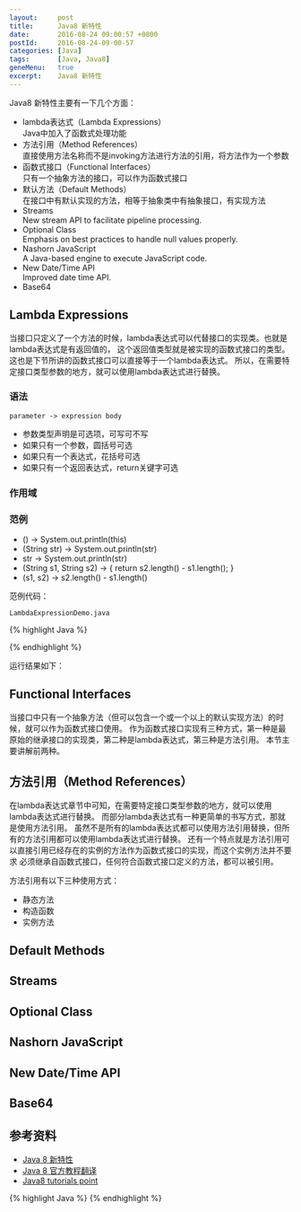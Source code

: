 ```yaml
---
layout:     post
title:      Java8 新特性
date:       2016-08-24 09:00:57 +0800
postId:     2016-08-24-09-00-57
categories: [Java]
tags:       [Java, Java8]
geneMenu:   true
excerpt:    Java8 新特性
---
```


Java8 新特性主要有一下几个方面：

* lambda表达式（Lambda Expressions）  
    Java中加入了函数式处理功能
* 方法引用（Method References）  
    直接使用方法名称而不是invoking方法进行方法的引用，将方法作为一个参数
* 函数式接口（Functional Interfaces）  
    只有一个抽象方法的接口，可以作为函数式接口
* 默认方法（Default Methods）  
    在接口中有默认实现的方法，相等于抽象类中有抽象接口，有实现方法
* Streams  
    New stream API to facilitate pipeline processing.
* Optional Class  
    Emphasis on best practices to handle null values properly.
* Nashorn JavaScript  
    A Java-based engine to execute JavaScript code.
* New Date/Time API  
    Improved date time API.
* Base64  

## Lambda Expressions
当接口只定义了一个方法的时候，lambda表达式可以代替接口的实现类。也就是lambda表达式是有返回值的，
这个返回值类型就是被实现的函数式接口的类型。这也是下节所讲的函数式接口可以直接等于一个lambda表达式。
所以，在需要特定接口类型参数的地方，就可以使用lambda表达式进行替换。

### 语法

    parameter -> expression body

* 参数类型声明是可选项，可写可不写
* 如果只有一个参数，圆括号可选
* 如果只有一个表达式，花括号可选
* 如果只有一个返回表达式，return关键字可选

### 作用域


### 范例
*  () -> System.out.println(this)
*  (String str) -> System.out.println(str)
*  str -> System.out.println(str)
*  (String s1, String s2) -> { return s2.length() - s1.length(); }
*  (s1, s2) -> s2.length() - s1.length()


范例代码：

    LambdaExpressionDemo.java

{% highlight Java %}

{% endhighlight %}

运行结果如下：



## Functional Interfaces
当接口中只有一个抽象方法（但可以包含一个或一个以上的默认实现方法）的时候，就可以作为函数式接口使用。
作为函数式接口实现有三种方式，第一种是最原始的继承接口的实现类，第二种是lambda表达式，第三种是方法引用。
本节主要讲解前两种。

## 方法引用（Method References）
在lambda表达式章节中可知，在需要特定接口类型参数的地方，就可以使用lambda表达式进行替换。
而部分lambda表达式有一种更简单的书写方式，那就是使用方法引用。
虽然不是所有的lambda表达式都可以使用方法引用替换，但所有的方法引用都可以使用lambda表达式进行替换。
还有一个特点就是方法引用可以直接引用已经存在的实例的方法作为函数式接口的实现，而这个实例方法并不要求
必须继承自函数式接口，任何符合函数式接口定义的方法，都可以被引用。

方法引用有以下三种使用方式：

* 静态方法
* 构造函数
* 实例方法



## Default Methods

## Streams

## Optional Class

## Nashorn JavaScript

## New Date/Time API

## Base64




## 参考资料

* [Java 8 新特性](http://blog.techbeta.me/2014/03/java8-method-reference/)
* [Java 8 官方教程翻译](http://blog.csdn.net/code_for_fun/article/details/42169993)
* [Java8 tutorials point](http://www.tutorialspoint.com/java8/index.htm)

{% highlight Java %}
{% endhighlight %}
